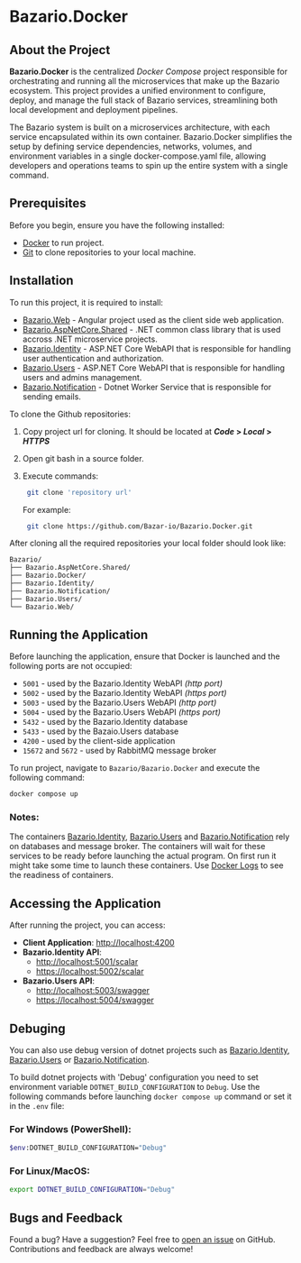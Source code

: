 # Bazario.Docker

## About the Project

**Bazario.Docker** is the centralized _Docker Compose_ project responsible for orchestrating and running all the microservices that make up the Bazario ecosystem. This project provides a unified environment to configure, deploy, and manage the full stack of Bazario services, streamlining both local development and deployment pipelines.

The Bazario system is built on a microservices architecture, with each service encapsulated within its own container. Bazario.Docker simplifies the setup by defining service dependencies, networks, volumes, and environment variables in a single docker-compose.yaml file, allowing developers and operations teams to spin up the entire system with a single command.

## Prerequisites

Before you begin, ensure you have the following installed:

- [Docker](https://www.docker.com/get-started) to run project.
- [Git](https://git-scm.com/downloads) to clone repositories to your local machine.

## Installation

To run this project, it is required to install:

- [Bazario.Web](https://github.com/Bazar-io/Bazario.Web) - Angular project used as the client side web application.
- [Bazario.AspNetCore.Shared](https://github.com/Bazar-io/Bazario.AspNetCore.Shared) - .NET common class library that is used accross .NET microservice projects.
- [Bazario.Identity](https://github.com/Bazar-io/Bazario.Identity) - ASP.NET Core WebAPI that is responsible for handling user authentication and authorization.
- [Bazario.Users](https://github.com/Bazar-io/Bazario.Users) - ASP.NET Core WebAPI that is responsible for handling users and admins management.
- [Bazario.Notification](https://github.com/Bazar-io/Bazario.Notification) - Dotnet Worker Service that is responsible for sending emails.

To clone the Github repositories:

1. Copy project url for cloning. It should be located at **_Code_ > _Local_ > _HTTPS_**
2. Open git bash in a source folder.
3. Execute commands:

   ```sh
    git clone 'repository url'
   ```

   For example:

   ```sh
    git clone https://github.com/Bazar-io/Bazario.Docker.git
   ```

After cloning all the required repositories your local folder should look like:

```
Bazario/
├── Bazario.AspNetCore.Shared/
├── Bazario.Docker/
├── Bazario.Identity/
├── Bazario.Notification/
├── Bazario.Users/
└── Bazario.Web/
```

## Running the Application

Before launching the application, ensure that Docker is launched and the following ports are not occupied:

- `5001` - used by the Bazario.Identity WebAPI _(http port)_
- `5002` - used by the Bazario.Identity WebAPI _(https port)_
- `5003` - used by the Bazario.Users WebAPI _(http port)_
- `5004` - used by the Bazario.Users WebAPI _(https port)_
- `5432` - used by the Bazario.Identity database
- `5433` - used by the Bazaio.Users database
- `4200` - used by the client-side application
- `15672` and `5672` - used by RabbitMQ message broker

To run project, navigate to `Bazario/Bazario.Docker` and execute the following command:

```sh
docker compose up
```

### Notes:

The containers [Bazario.Identity](https://github.com/Bazar-io/Bazario.Identity), [Bazario.Users](https://github.com/Bazar-io/Bazario.Users) and [Bazario.Notification](https://github.com/Bazar-io/Bazario.Notification) rely on databases and message broker. The containers will wait for these services to be ready before launching the actual program. On first run it might take some time to launch these containers. Use [Docker Logs](https://docs.docker.com/reference/cli/docker/container/logs/) to see the readiness of containers.

## Accessing the Application

After running the project, you can access:

- **Client Application**: [http://localhost:4200](http://localhost:4200)
- **Bazario.Identity API**:
  - [http://localhost:5001/scalar](http://localhost:5001/scalar)
  - [https://localhost:5002/scalar](https://localhost:5002/scalar)
- **Bazario.Users API**:
  - [http://localhost:5003/swagger](http://localhost:5003/swagger)
  - [https://localhost:5004/swagger](https://localhost:5004/swagger)

## Debuging

You can also use debug version of dotnet projects such as [Bazario.Identity](https://github.com/Bazar-io/Bazario.Identity), [Bazario.Users](https://github.com/Bazar-io/Bazario.Users) or [Bazario.Notification](https://github.com/Bazar-io/Bazario.Notification).

To build dotnet projects with 'Debug' configuration you need to set environment variable `DOTNET_BUILD_CONFIGURATION` to `Debug`. Use the following commands before launching `docker compose up` command or set it in the `.env` file:

### For Windows (PowerShell):

```bash
$env:DOTNET_BUILD_CONFIGURATION="Debug"
```

### For Linux/MacOS:

```bash
export DOTNET_BUILD_CONFIGURATION="Debug"
```

## Bugs and Feedback

Found a bug? Have a suggestion? Feel free to [open an issue](https://github.com/Bazar-io/Bazario.Docker/issues) on GitHub. Contributions and feedback are always welcome!
